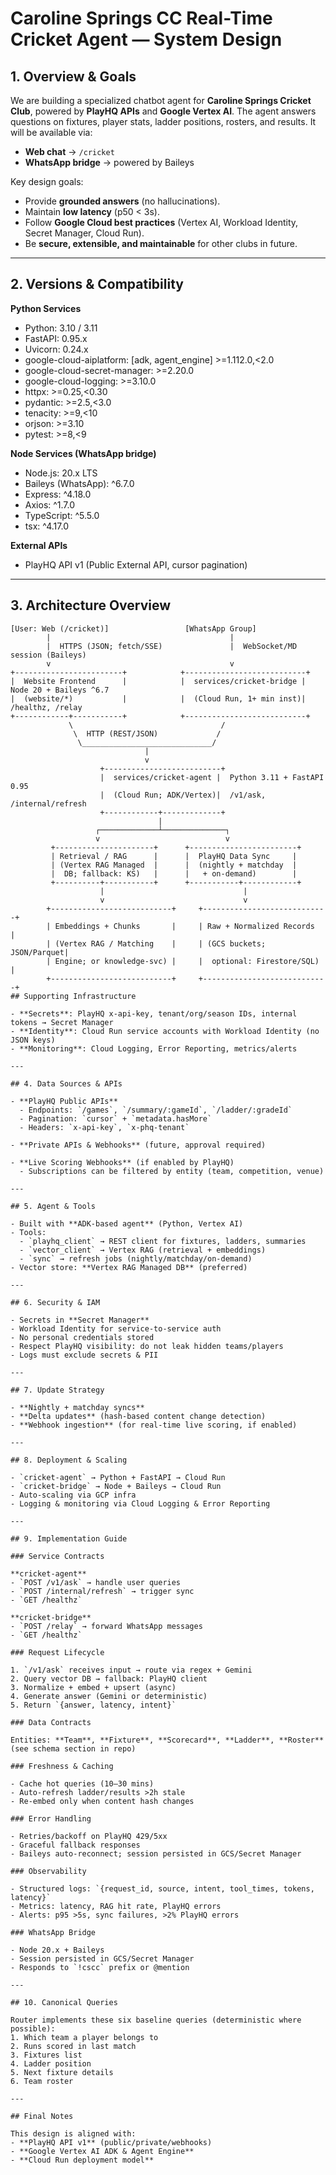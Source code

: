 # Caroline Springs CC Real-Time Cricket Agent — System Design

## 1. Overview & Goals  

We are building a specialized chatbot agent for **Caroline Springs Cricket Club**, powered by **PlayHQ APIs** and **Google Vertex AI**. The agent answers questions on fixtures, player stats, ladder positions, rosters, and results. It will be available via:  

- **Web chat** → `/cricket`  
- **WhatsApp bridge** → powered by Baileys  

Key design goals:  
- Provide **grounded answers** (no hallucinations).  
- Maintain **low latency** (p50 < 3s).  
- Follow **Google Cloud best practices** (Vertex AI, Workload Identity, Secret Manager, Cloud Run).  
- Be **secure, extensible, and maintainable** for other clubs in future.  

---

## 2. Versions & Compatibility  

**Python Services**  
- Python: 3.10 / 3.11  
- FastAPI: 0.95.x  
- Uvicorn: 0.24.x  
- google-cloud-aiplatform: [adk, agent_engine] >=1.112.0,<2.0  
- google-cloud-secret-manager: >=2.20.0  
- google-cloud-logging: >=3.10.0  
- httpx: >=0.25,<0.30  
- pydantic: >=2.5,<3.0  
- tenacity: >=9,<10  
- orjson: >=3.10  
- pytest: >=8,<9  

**Node Services (WhatsApp bridge)**  
- Node.js: 20.x LTS  
- Baileys (WhatsApp): ^6.7.0  
- Express: ^4.18.0  
- Axios: ^1.7.0  
- TypeScript: ^5.5.0  
- tsx: ^4.17.0  

**External APIs**  
- PlayHQ API v1 (Public External API, cursor pagination)  

---

## 3. Architecture Overview  

```text
[User: Web (/cricket)]                 [WhatsApp Group]
        |                                        |
        |  HTTPS (JSON; fetch/SSE)               |  WebSocket/MD session (Baileys)
        v                                        v
+------------------------+            +---------------------------+
|  Website Frontend      |            |  services/cricket-bridge |  Node 20 + Baileys ^6.7
|  (website/*)           |            |  (Cloud Run, 1+ min inst)|  /healthz, /relay
+------------+-----------+            +---------------------------+
             \                                 /
              \  HTTP (REST/JSON)             /
               \_____________________________/
                              |
                              v
                    +--------------------------+
                    |  services/cricket-agent |  Python 3.11 + FastAPI 0.95
                    |  (Cloud Run; ADK/Vertex)|  /v1/ask, /internal/refresh
                    +------------+-------------+
                                 |
                   ┌─────────────┴──────────────┐
                   v                            v
         +----------------------+      +------------------------+
         | Retrieval / RAG      |      |  PlayHQ Data Sync     |
         | (Vertex RAG Managed  |      |  (nightly + matchday  |
         |  DB; fallback: KS)   |      |   + on-demand)        |
         +----------+-----------+      +-----------+------------+
                    |                               |
                    v                               v
        +---------------------------+     +----------------------------+
        | Embeddings + Chunks       |     | Raw + Normalized Records  |
        | (Vertex RAG / Matching    |     | (GCS buckets; JSON/Parquet|
        | Engine; or knowledge-svc) |     |  optional: Firestore/SQL) |
        +---------------------------+     +----------------------------+
## Supporting Infrastructure  

- **Secrets**: PlayHQ x-api-key, tenant/org/season IDs, internal tokens → Secret Manager  
- **Identity**: Cloud Run service accounts with Workload Identity (no JSON keys)  
- **Monitoring**: Cloud Logging, Error Reporting, metrics/alerts  

---

## 4. Data Sources & APIs  

- **PlayHQ Public APIs**  
  - Endpoints: `/games`, `/summary/:gameId`, `/ladder/:gradeId`  
  - Pagination: `cursor` + `metadata.hasMore`  
  - Headers: `x-api-key`, `x-phq-tenant`  

- **Private APIs & Webhooks** (future, approval required)  

- **Live Scoring Webhooks** (if enabled by PlayHQ)  
  - Subscriptions can be filtered by entity (team, competition, venue)  

---

## 5. Agent & Tools  

- Built with **ADK-based agent** (Python, Vertex AI)  
- Tools:  
  - `playhq_client` → REST client for fixtures, ladders, summaries  
  - `vector_client` → Vertex RAG (retrieval + embeddings)  
  - `sync` → refresh jobs (nightly/matchday/on-demand)  
- Vector store: **Vertex RAG Managed DB** (preferred)  

---

## 6. Security & IAM  

- Secrets in **Secret Manager**  
- Workload Identity for service-to-service auth  
- No personal credentials stored  
- Respect PlayHQ visibility: do not leak hidden teams/players  
- Logs must exclude secrets & PII  

---

## 7. Update Strategy  

- **Nightly + matchday syncs**  
- **Delta updates** (hash-based content change detection)  
- **Webhook ingestion** (for real-time live scoring, if enabled)  

---

## 8. Deployment & Scaling  

- `cricket-agent` → Python + FastAPI → Cloud Run  
- `cricket-bridge` → Node + Baileys → Cloud Run  
- Auto-scaling via GCP infra  
- Logging & monitoring via Cloud Logging & Error Reporting  

---

## 9. Implementation Guide  

### Service Contracts  

**cricket-agent**  
- `POST /v1/ask` → handle user queries  
- `POST /internal/refresh` → trigger sync  
- `GET /healthz`  

**cricket-bridge**  
- `POST /relay` → forward WhatsApp messages  
- `GET /healthz`  

### Request Lifecycle  

1. `/v1/ask` receives input → route via regex + Gemini  
2. Query vector DB → fallback: PlayHQ client  
3. Normalize + embed + upsert (async)  
4. Generate answer (Gemini or deterministic)  
5. Return `{answer, latency, intent}`  

### Data Contracts  

Entities: **Team**, **Fixture**, **Scorecard**, **Ladder**, **Roster**  
(see schema section in repo)  

### Freshness & Caching  

- Cache hot queries (10–30 mins)  
- Auto-refresh ladder/results >2h stale  
- Re-embed only when content hash changes  

### Error Handling  

- Retries/backoff on PlayHQ 429/5xx  
- Graceful fallback responses  
- Baileys auto-reconnect; session persisted in GCS/Secret Manager  

### Observability  

- Structured logs: `{request_id, source, intent, tool_times, tokens, latency}`  
- Metrics: latency, RAG hit rate, PlayHQ errors  
- Alerts: p95 >5s, sync failures, >2% PlayHQ errors  

### WhatsApp Bridge  

- Node 20.x + Baileys  
- Session persisted in GCS/Secret Manager  
- Responds to `!cscc` prefix or @mention  

---

## 10. Canonical Queries  

Router implements these six baseline queries (deterministic where possible):  
1. Which team a player belongs to  
2. Runs scored in last match  
3. Fixtures list  
4. Ladder position  
5. Next fixture details  
6. Team roster  

---

## Final Notes  

This design is aligned with:  
- **PlayHQ API v1** (public/private/webhooks)  
- **Google Vertex AI ADK & Agent Engine**  
- **Cloud Run deployment model**  



